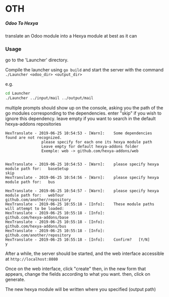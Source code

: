 # OTH

##### Odoo To Hexya
translate an Odoo module into a Hexya module at best as it can

### Usage
go to the 'Launcher' directory.

Compile the launcher using `go build`
and start the server with the command `./Launcher <odoo_dir> <output_dir>`

e.g.

```sh
cd Launcher
./Launcher ../input/mail ../output/mail
```

multiple prompts should show up on the console, asking you the path of the go modules corresponding to the dependencies.
enter "skip" if you wish to ignore this dependency. leave empty if you want to search in the default hexya-addons repositories

```
HexTranslate - 2019-06-25 10:54:53 - [Warn]:    Some dependencies found are not recognized.
                please specify for each one its hexya module path
                Leave empty for default hexya-addons folder
                Exemple: web -> github.com/hexya-addons/web


HexTranslate - 2019-06-25 10:54:53 - [Warn]:    please specify hexya module path for:   baseSetup
skip
HexTranslate - 2019-06-25 10:54:56 - [Warn]:    please specify hexya module path for:   bus

HexTranslate - 2019-06-25 10:54:57 - [Warn]:    please specify hexya module path for:   webTour
github.com/another/repository
HexTranslate - 2019-06-25 10:55:18 - [Info]:    These module paths will attempt to be loaded:
HexTranslate - 2019-06-25 10:55:18 - [Info]:            github.com/hexya-addons/base
HexTranslate - 2019-06-25 10:55:18 - [Info]:            github.com/hexya-addons/bus
HexTranslate - 2019-06-25 10:55:18 - [Info]:            github.com/another/repository
HexTranslate - 2019-06-25 10:55:18 - [Info]:    Confirm?   [Y/N]
y
```

After a while, the server should be started, and the web interface accessible at
`http://localhost:8080`

Once on the web interface, click "create"
then, in the new form that appears, change the fields according to what you want.
then, click on generate.

The new hexya module will be written where you specified (output path)

